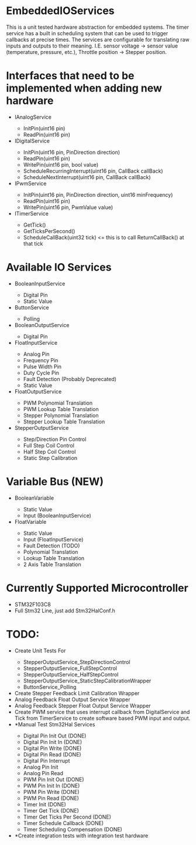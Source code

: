 # EmbeddedIOServices
This is a unit tested hardware abstraction for embedded systems. The timer service has a built in scheduling system that can be used to trigger callbacks at precise times. The services are configurable for translating raw inputs and outputs to their meaning. I.E. sensor voltage -> sensor value (temperature, pressure, etc.), Throttle position -> Stepper position.

# Interfaces that need to be implemented when adding new hardware
<ul>
  <li>IAnalogService</li>
  <ul>
    <li>InitPin(uint16 pin)</li>
    <li>ReadPin(uint16 pin)</li>
  </ul>
  <li>IDigitalService</li>
  <ul>
    <li>InitPin(uint16 pin, PinDirection direction)</li>
    <li>ReadPin(uint16 pin)</li>
    <li>WritePin(uint16 pin, bool value)</li>
    <li>ScheduleRecurringInterrupt(uint16 pin, CallBack callBack)
    <li>ScheduleNextInterrupt(uint16 pin, CallBack callBack)
  </ul>
  <li>IPwmService</li>
  <ul>
    <li>InitPin(uint16 pin, PinDirection direction, uint16 minFrequency)</li>
    <li>ReadPin(uint16 pin)</li>
    <li>WritePin(uint16 pin, PwmValue value)</li>
  </ul>
  <li>ITimerService</li>
  <ul>
    <li>GetTick()</li>
    <li>GetTicksPerSecond()</li>
    <li>ScheduleCallBack(uint32 tick) <= this is to call ReturnCallBack() at that tick</li>
  </ul>
</ul>

# Available IO Services
<ul>
  <li>BooleanInputService</li>
  <ul>
    <li>Digital Pin</li>
    <li>Static Value</li>
  </ul>
  <li>ButtonService</li>
  <ul>
    <li>Polling</li>
  </ul>
  <li>BooleanOutputService</li>
  <ul>
    <li>Digital Pin</li>
  </ul>
  <li>FloatInputService</li>
  <ul>
    <li>Analog Pin</li>
    <li>Frequency Pin</li>
    <li>Pulse Width Pin</li>
    <li>Duty Cycle Pin</li>
    <li>Fault Detection (Probably Deprecated)</li>
    <li>Static Value</li>
  </ul>
  <li>FloatOutputService</li>
  <ul>
    <li>PWM Polynomial Translation</li>
    <li>PWM Lookup Table Translation</li>
    <li>Stepper Polynomial Translation</li>
    <li>Stepper Lookup Table Translation</li>
  </ul>
  <li>StepperOutputService</li>
  <ul>
    <li>Step/Direction Pin Control</li>
    <li>Full Step Coil Control</li>
    <li>Half Step Coil Control</li>
    <li>Static Step Calibration</li>
  </ul>
</ul>

# Variable Bus (NEW)
<ul>
  <li>BooleanVariable</li>
  <ul>
    <li>Static Value</li>
    <li>Input (BooleanInputService)</li>
  </ul>
  <li>FloatVariable</li>
  <ul>
    <li>Static Value</li>
    <li>Input (FloatInputService)</li>
    <li>Fault Detection (TODO)</li>
    <li>Polynomial Translation</li>
    <li>Lookup Table Translation</li>
    <li>2 Axis Table Translation</li>
  </ul>
</ul>

# Currently Supported Microcontroller
<ul>
  <li>STM32F103C8</li>
  <li>Full Stm32 Line, just add Stm32HalConf.h</li>
</ul>

# TODO:
<ul>
  <li>Create Unit Tests For</li>
  <ul>
    <li>StepperOutputService_StepDirectionControl</li>
    <li>StepperOutputService_FullStepControl</li>
    <li>StepperOutputService_HalfStepControl</li>
    <li>StepperOutputService_StaticStepCalibrationWrapper</li>
    <li>ButtonService_Polling</li>
  </ul>
  <li>Create Stepper Feedback Limit Calibration Wrapper</li>
  <li>Analog Feedback Float Output Service Wrapper</li>
  <li>Analog Feedback Stepper Float Output Service Wrapper</li>
  <li>Create PWM service that uses interrupt callback from DigitalService and Tick from TimerService to create software based PWM input and output.</li>
  <li>*Manual Test Stm32Hal Services</li>
  <ul>
    <li>Digital Pin Init Out (DONE)</li>
    <li>Digital Pin Init In (DONE)</li>
    <li>Digital Pin Write (DONE)</li>
    <li>Digital Pin Read (DONE)</li>
    <li>Digital Pin Interrupt</li>
    <li>Analog Pin Init</li>
    <li>Analog Pin Read</li>
    <li>PWM Pin Init Out (DONE)</li>
    <li>PWM Pin Init In (DONE)</li>
    <li>PWM Pin Write (DONE)</li>
    <li>PWM Pin Read (DONE)</li>
    <li>Timer Init (DONE)</li>
    <li>Timer Get Tick (DONE)</li>
    <li>Timer Get Ticks Per Second (DONE)</li>
    <li>Timer Schedule Callback (DONE)</li>
    <li>Timer Scheduling Compensation (DONE)</li>
  </ul>
  <li>*Create integration tests with integration test hardware</li>
</ul>
  

